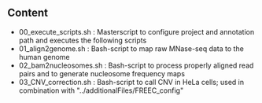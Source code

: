 ## Content

+ 00_execute_scripts.sh : Masterscript to configure project and annotation path and executes the following scripts
+ 01_align2genome.sh : Bash-script to map raw MNase-seq data to the human genome
+ 02_bam2nucleosomes.sh : Bash-script to process properly aligned read pairs and to generate nucleosome frequency maps
+ 03_CNV_correction.sh : Bash-script to call CNV in HeLa cells; used in combination with "../additionalFiles/FREEC_config"

